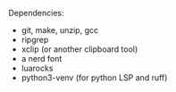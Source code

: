 Dependencies:
* git, make, unzip, gcc
* ripgrep
* xclip (or another clipboard tool)
* a nerd font
* luarocks
* python3-venv (for python LSP and ruff)
